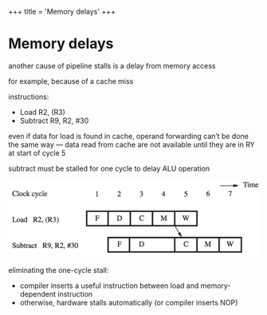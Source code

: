 +++
title = 'Memory delays'
+++
# Memory delays
another cause of pipeline stalls is a delay from memory access

for example, because of a cache miss

instructions:
- Load R2, (R3)
- Subtract R9, R2, #30

even if data for load is found in cache, operand forwarding can’t be done the same way — data read from cache are not available until they are in RY at start of cycle 5

subtract must be stalled for one cycle to delay ALU operation

![screenshot.png](screenshot-38.png)

eliminating the one-cycle stall:

- compiler inserts a useful instruction between load and memory-dependent instruction
- otherwise, hardware stalls automatically (or compiler inserts NOP)

